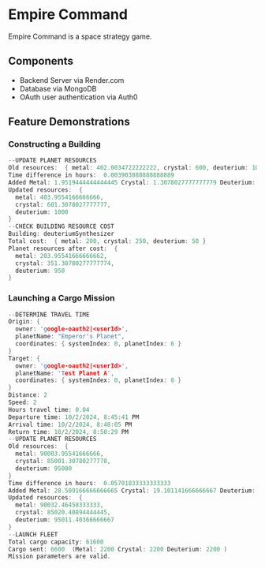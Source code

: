 # Empire Command

Empire Command is a space strategy game.

## Components
- Backend Server via Render.com
- Database via MongoDB
- OAuth user authentication via Auth0

## Feature Demonstrations

### Constructing a Building

```c
--UPDATE PLANET RESOURCES
Old resources:  { metal: 402.0034722222222, crystal: 600, deuterium: 1000 }
Time difference in hours:  0.003903888888888889
Added Metal: 1.9519444444444445 Crystal: 1.3078027777777779 Deuterium: 0
Updated resources:  {
  metal: 403.9554166666666,
  crystal: 601.3078027777777,
  deuterium: 1000
}
--CHECK BUILDING RESOURCE COST
Building: deuteriumSynthesizer
Total cost:  { metal: 200, crystal: 250, deuterium: 50 }
Planet resources after cost:  {
  metal: 203.95541666666662,
  crystal: 351.30780277777774,
  deuterium: 950
}
```

### Launching a Cargo Mission

```c
--DETERMINE TRAVEL TIME
Origin: {
  owner: 'google-oauth2|<userId>',
  planetName: "Emperor's Planet",
  coordinates: { systemIndex: 0, planetIndex: 6 }
}
Target: {
  owner: 'google-oauth2|<userId>',
  planetName: 'Test Planet A',
  coordinates: { systemIndex: 0, planetIndex: 8 }
}
Distance: 2
Speed: 2
Hours travel time: 0.04
Departure time: 10/2/2024, 8:45:41 PM
Arrival time: 10/2/2024, 8:48:05 PM
Return time: 10/2/2024, 8:50:29 PM
--UPDATE PLANET RESOURCES
Old resources:  {
  metal: 90003.95541666666,
  crystal: 85001.30780277778,
  deuterium: 95000
}
Time difference in hours:  0.05701833333333333
Added Metal: 28.509166666666665 Crystal: 19.101141666666667 Deuterium: 11.403666666666666
Updated resources:  {
  metal: 90032.46458333333,
  crystal: 85020.40894444445,
  deuterium: 95011.40366666667
}
--LAUNCH FLEET
Total cargo capacity: 61600
Cargo sent: 6600  (Metal: 2200 Crystal: 2200 Deuterium: 2200 )
Mission parameters are valid.
```